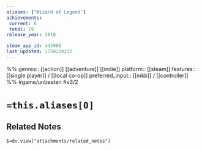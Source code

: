 ```yaml
---
aliases: ["Wizard of Legend"]
achievements:
 current: 6
 total: 19
release_year: 2018

steam_app_id: 445980
last_updated: 1750218212
---
```

%%
genres:: [[action]] [[adventure]] [[indie]]
platform:: [[steam]]
features:: [[single player]] / [[local co-op]]
preferred_input:: [[mkb]] / [[controller]]
%%
#game/unbeaten
#v3/2

# `=this.aliases[0]`
## Related Notes
`$=dv.view("attachments/related_notes")`